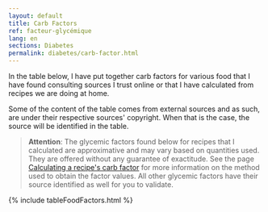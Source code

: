 ```yaml
---
layout: default
title: Carb Factors
ref: facteur-glycémique
lang: en
sections: Diabetes
permalink: diabetes/carb-factor.html
---
```

In the table below, I have put together carb factors for various food that I have found consulting sources I trust online or that I have calculated from recipes we are doing at home.

Some of the content of the table comes from external sources and as such, are under their respective sources' copyright.
When that is the case, the source will be identified in the table.

>**Attention**: The glycemic factors found below for recipes that I calculated are approximative and may vary based on quantities used.
They are offered without any guarantee of exactitude.
See the page [Calculating a recipe's carb factor]({{site.baseurl}}/calculating-glycemic-factor.html) for more information on the method used to obtain the factor values.
All other glycemic factors have their source identified as well for you to validate.

{% include tableFoodFactors.html %}
